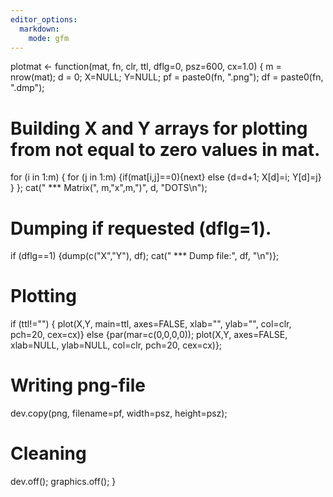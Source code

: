```yaml
---
editor_options:
  markdown:
    mode: gfm
---
```

plotmat <- function(mat, fn, clr, ttl, dflg=0, psz=600, cx=1.0) {
  m = nrow(mat); d = 0; X=NULL; Y=NULL;
  pf = paste0(fn, ".png"); df = paste0(fn, ".dmp");
  # Building X and Y arrays for plotting from not equal to zero values in mat.
  for (i in 1:m) {
    for (j in 1:m) {if(mat[i,j]==0){next} else {d=d+1; X[d]=i; Y[d]=j} }
  };
  cat(" *** Matrix(", m,"x",m,")", d, "DOTS\n");
  # Dumping if requested (dflg=1).
  if (dflg==1) {dump(c("X","Y"), df); cat(" *** Dump file:", df, "\n")};
  # Plotting
  if (ttl!="") {
    plot(X,Y, main=ttl, axes=FALSE, xlab="", ylab="", col=clr, pch=20, cex=cx)}
  else {par(mar=c(0,0,0,0));
    plot(X,Y, axes=FALSE, xlab=NULL, ylab=NULL, col=clr, pch=20, cex=cx)};
  # Writing png-file
  dev.copy(png, filename=pf, width=psz, height=psz);
  # Cleaning
  dev.off(); graphics.off();
}
